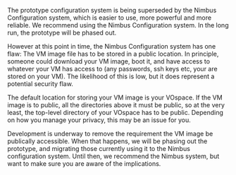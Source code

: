 The prototype configuration system is being superseded by the Nimbus Configuration system, which is easier to use, more powerful and more reliable. We recommend using the Nimbus Configuration system. In the long run, the prototype will be phased out.

However at this point in time, the Nimbus Configuration system has one flaw: The VM image file has to be stored in a public location. In principle, someone could download your VM image, boot it, and have access to whatever your VM has access to (any passwords, ssh keys etc, your are stored on your VM). The likelihood of this is low, but it does represent a potential security flaw.

The default location for storing your VM image is your VOspace. If the VM image is to public, all the directories above it must be public, so at the very least, the top-level directory of your VOspace has to be public. Depending on how you manage your privacy, this may be an issue for you.

Development is underway to remove the requirement the VM image be publically accessible. When that happens, we will be phasing out the prototype, and migrating those currently using it to the Nimbus configuration system. Until then, we recommend the Nimbus system, but want to make sure you are aware of the implications.
